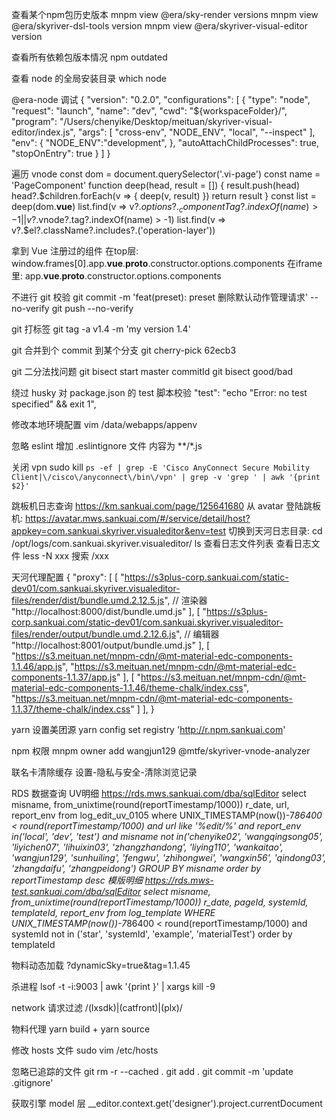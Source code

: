 查看某个npm包历史版本
  mnpm view @era/sky-render versions
  mnpm view @era/skyriver-dsl-tools version
  mnpm view @era/skyriver-visual-editor version

查看所有依赖包版本情况
  npm outdated

查看 node 的全局安装目录
  which node

@era-node 调试
  {
    "version": "0.2.0",
    "configurations": [
      {
        "type": "node",
        "request": "launch",
        "name": "dev",
        "cwd": "${workspaceFolder}/",
        "program": "/Users/chenyike/Desktop/meituan/skyriver-visual-editor/index.js",
        "args": [
          "cross-env", "NODE_ENV", "local", "--inspect"
        ],
        "env": {
          "NODE_ENV":"development",
        },
        "autoAttachChildProcesses": true,
        "stopOnEntry": true
      }
    ]
  }

遍历 vnode
  const dom = document.querySelector('.vi-page')
  const name = 'PageComponent'
  function deep(head, result = []) {
    result.push(head)
    head?.$children.forEach(v => {
      deep(v, result)
    })
    return result
  }
  const list = deep(dom.__vue__)
  list.find(v => v?.$options?._componentTag?.indexOf(name) > -1 || v?.$vnode?.tag?.indexOf(name) > -1)
  list.find(v => v?.$el?.className?.includes?.('operation-layer'))
  
拿到 Vue 注册过的组件
  在top层: window.frames[0].app.__vue__.__proto__.constructor.options.components
  在iframe里: app.__vue__.__proto__.constructor.options.components

不进行 git 校验
  git commit -m 'feat(preset): preset 删除默认动作管理请求' --no-verify
  git push --no-verify

git 打标签
  git tag -a v1.4 -m 'my version 1.4'

git 合并到个 commit 到某个分支
  git cherry-pick 62ecb3

git 二分法找问题
  git bisect start master commitId
  git bisect good/bad

绕过 husky 对 package.json 的 test 脚本校验
  "test": "echo \"Error: no test specified\" && exit 1",

修改本地环境配置
  vim /data/webapps/appenv

忽略 eslint
  增加 .eslintignore 文件 内容为 **/*.js

关闭 vpn
  sudo kill `ps -ef | grep -E 'Cisco AnyConnect Secure Mobility Client|\/cisco\/anyconnect\/bin\/vpn' | grep -v 'grep ' | awk '{print $2}'`

跳板机日志查询 https://km.sankuai.com/page/125641680
  从 avatar 登陆跳板机: https://avatar.mws.sankuai.com/#/service/detail/host?appkey=com.sankuai.skyriver.visualeditor&env=test
  切换到天河日志目录: cd /opt/logs/com.sankuai.skyriver.visualeditor/
  ls 查看日志文件列表
  查看日志文件 less -N xxx 
  搜索 /xxx

天河代理配置
  {
    "proxy": [
      [
        "https://s3plus-corp.sankuai.com/static-dev01/com.sankuai.skyriver.visualeditor-files/render/dist/bundle.umd.2.12.5.js", // 渲染器
        "http://localhost:8000/dist/bundle.umd.js"
      ],
      [
        "https://s3plus-corp.sankuai.com/static-dev01/com.sankuai.skyriver.visualeditor-files/render/output/bundle.umd.2.12.6.js", // 编辑器
        "http://localhost:8001/output/bundle.umd.js"
      ],
      [
        "https://s3.meituan.net/mnpm-cdn/@mt-material-edc-components-1.1.46/app.js",
        "https://s3.meituan.net/mnpm-cdn/@mt-material-edc-components-1.1.37/app.js"
      ],
      [
        "https://s3.meituan.net/mnpm-cdn/@mt-material-edc-components-1.1.46/theme-chalk/index.css",
        "https://s3.meituan.net/mnpm-cdn/@mt-material-edc-components-1.1.37/theme-chalk/index.css"
      ]
    ],
  }

yarn 设置美团源
  yarn config set registry 'http://r.npm.sankuai.com'

npm 权限
  mnpm owner add wangjun129 @mtfe/skyriver-vnode-analyzer

联名卡清除缓存
  设置-隐私与安全-清除浏览记录

RDS 数据查询
  UV明细 https://rds.mws.sankuai.com/dba/sqlEditor
    select misname, from_unixtime(round(reportTimestamp/1000)) r_date, url, report_env from log_edit_uv_0105 where UNIX_TIMESTAMP(now())-7*86400 < round(reportTimestamp/1000) and url like '%edit/%' and report_env in('local', 'dev', 'test') and misname not in('chenyike02', 'wangqingsong05', 'liyichen07', 'lihuixin03', 'zhangzhandong', 'liying110', 'wankaitao', 'wangjun129', 'sunhuiling', 'fengwu', 'zhihongwei', 'wangxin56', 'qindong03', 'zhangdaifu', 'zhangpeidong') GROUP BY misname order by reportTimestamp desc
  模版明细 https://rds.mws-test.sankuai.com/dba/sqlEditor
    select misname, from_unixtime(round(reportTimestamp/1000)) r_date, pageId, systemId, templateId, report_env from log_template WHERE UNIX_TIMESTAMP(now())-7*86400 < round(reportTimestamp/1000) and systemId not in ('star', 'systemId', 'example', 'materialTest') order by templateId

物料动态加载
  ?dynamicSky=true&tag=1.1.45

杀进程
  lsof -t -i:9003 | awk '{print }' | xargs kill -9

network 请求过滤
  /(lxsdk)|(catfront)|(plx)/

物料代理
  yarn build + yarn source

修改 hosts 文件
  sudo vim /etc/hosts

忽略已追踪的文件
  git rm -r --cached .
  git add .
  git commit -m 'update .gitignore'

获取引擎 model 层
  __editor.context.get('designer').project.currentDocument
